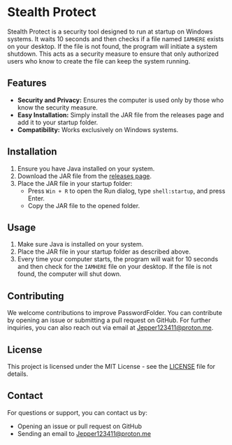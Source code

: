 # Stealth Protect

Stealth Protect is a security tool designed to run at startup on Windows systems. It waits 10 seconds and then checks if a file named `IAMHERE` exists on your desktop. If the file is not found, the program will initiate a system shutdown. This acts as a security measure to ensure that only authorized users who know to create the file can keep the system running.

## Features

- **Security and Privacy:** Ensures the computer is used only by those who know the security measure.
- **Easy Installation:** Simply install the JAR file from the releases page and add it to your startup folder.
- **Compatibility:** Works exclusively on Windows systems.

## Installation

1. Ensure you have Java installed on your system.
2. Download the JAR file from the [releases page](https://github.com/z3co/PasswordFolder/releases).
3. Place the JAR file in your startup folder:
   - Press `Win + R` to open the Run dialog, type `shell:startup`, and press Enter.
   - Copy the JAR file to the opened folder.

## Usage

1. Make sure Java is installed on your system.
2. Place the JAR file in your startup folder as described above.
3. Every time your computer starts, the program will wait for 10 seconds and then check for the `IAMHERE` file on your desktop. If the file is not found, the computer will shut down.

## Contributing

We welcome contributions to improve PasswordFolder. You can contribute by opening an issue or submitting a pull request on GitHub. For further inquiries, you can also reach out via email at Jepper123411@proton.me.

## License

This project is licensed under the MIT License - see the [LICENSE](LICENSE) file for details.

## Contact

For questions or support, you can contact us by:
- Opening an issue or pull request on GitHub
- Sending an email to Jepper123411@proton.me
